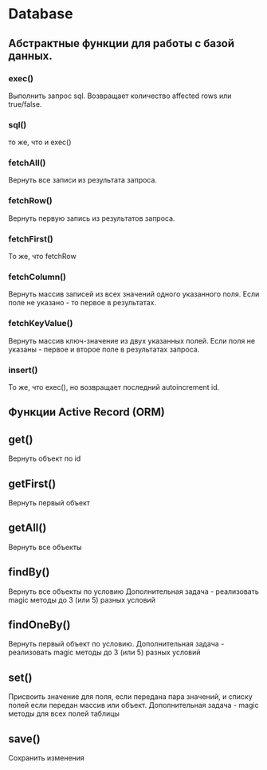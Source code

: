 Database
========

## Абстрактные функции для работы с базой данных.

### exec()
Выполнить запрос sql.
Возвращает количество affected rows или true/false.

### sql()
то же, что и exec()

### fetchAll()
Вернуть все записи из результата запроса.

### fetchRow()
Вернуть первую запись из результатов запроса.

### fetchFirst()
То же, что fetchRow

### fetchColumn()
Вернуть массив записей из всех значений одного указанного поля. 
Если поле не указано - то первое в результатах.

### fetchKeyValue()
Вернуть массив ключ-значение из двух указанных полей.
Если поля не указаны - первое и второе поле в результатах запроса.

### insert()
То же, что exec(), но возвращает последний autoincrement id.

## Функции Active Record (ORM)

## get()
Вернуть объект по id

## getFirst()
Вернуть первый объект

## getAll()
Вернуть все объекты

## findBy()
Вернуть все объекты по условию
Дополнительная задача - реализовать magic методы до 3 (или 5) разных условий

## findOneBy()
Вернуть первый объект по условию.
Дополнительная задача - реализовать magic методы до 3 (или 5) разных условий

## set()
Присвоить значение для поля, если передана пара значений, и списку полей если передан массив или объект.
Дополнительная задача - magic методы для всех полей таблицы

## save()
Сохранить изменения
